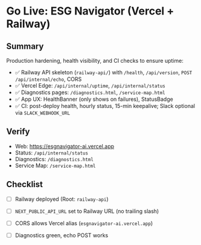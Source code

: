 # Go Live: ESG Navigator (Vercel + Railway)

## Summary
Production hardening, health visibility, and CI checks to ensure uptime:
- ✅ Railway API skeleton (`railway-api/`) with `/health`, `/api/version`, `POST /api/internal/echo`, CORS
- ✅ Vercel Edge: `/api/internal/uptime`, `/api/internal/status`
- ✅ Diagnostics pages: `/diagnostics.html`, `/service-map.html`
- ✅ App UX: HealthBanner (only shows on failures), StatusBadge
- ✅ CI: post-deploy health, hourly status, 15-min keepalive; Slack optional via `SLACK_WEBHOOK_URL`

## Verify
- Web: https://esgnavigator-ai.vercel.app
- Status: `/api/internal/status`
- Diagnostics: `/diagnostics.html`
- Service Map: `/service-map.html`

## Checklist
- [ ] Railway deployed (Root: `railway-api`)
- [ ] `NEXT_PUBLIC_API_URL` set to Railway URL (no trailing slash)
- [ ] CORS allows Vercel alias (`esgnavigator-ai.vercel.app`)
- [ ] Diagnostics green, echo POST works


